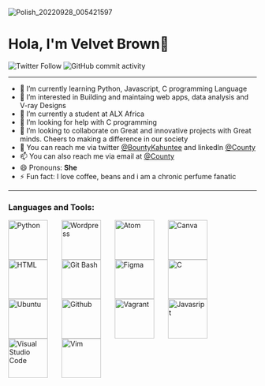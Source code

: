 ![Polish_20220928_005421597](https://user-images.githubusercontent.com/114444517/198271325-e34594a3-c65c-46a4-a842-cb98a9b56f43.png)

# Hola, I'm Velvet Brown👋

![Twitter Follow](https://img.shields.io/twitter/follow/BountyKahuntee?color=%23ff0000)
![GitHub commit activity](https://img.shields.io/github/commit-activity/m/Kah-Hun-Tee/alx-low_level_programming?logo=github&style=social)

---------
- 🔭 I’m currently learning Python, Javascript, C programming Language
- 👀 I’m interested in Building and maintaing web apps, data analysis and V-ray Designs
- 🌱 I’m currently a student at ALX Africa
- 🤔 I’m looking for help with C programming
- 💞️ I’m looking to collaborate on Great and innovative projects with Great minds. Cheers to making a difference in our society
- 💬 You can reach me via twitter [@BountyKahuntee](https://twitter.com/BountyKahuntee) and linkedIn [@County](https://www.linkedin.com/in/onayemi555)
- 📫 You can also reach me via email at [@County](toonmynynoo279@gmail.com)
- 😄 Pronouns: **She**
- ⚡ Fun fact: I love coffee, beans and i am a chronic perfume fanatic

----------

### Languages and Tools:

<img align="left" alt="Python" width="80px" src="https://cdn.jsdelivr.net/gh/devicons/devicon/icons/python/python-original.svg" style="padding-right:25px;" />
<img align="left" alt="Wordpress" width="80px" src="https://cdn.jsdelivr.net/gh/devicons/devicon/icons/wordpress/wordpress-plain.svg" style="padding-right:25px;" />
<img align="left" alt="Atom" width="80px" src="https://cdn.jsdelivr.net/gh/devicons/devicon/icons/atom/atom-original.svg" style="padding-right:25px;" />
<img align="left" alt="Canva" width="80px" src="https://cdn.jsdelivr.net/gh/devicons/devicon/icons/canva/canva-original.svg" style="padding-right:25px;" />
<img align="left" alt="HTML" width="80px" src="https://cdn.jsdelivr.net/gh/devicons/devicon/icons/html5/html5-original.svg" style="padding-right:25px;" />
<img align="left" alt="Git Bash" width="80px" src="https://cdn.jsdelivr.net/gh/devicons/devicon/icons/git/git-plain.svg" style="padding-right:25px;" />
<img align="left" alt="Figma" width="80px" src="https://cdn.jsdelivr.net/gh/devicons/devicon/icons/figma/figma-original.svg" style="padding-right:25px;" />
<img align="left" alt="C" width="80px" src="https://cdn.jsdelivr.net/gh/devicons/devicon/icons/c/c-original.svg" style="padding-right:25px;" />
<img align="left" alt="Ubuntu" width="80px" src="https://cdn.jsdelivr.net/gh/devicons/devicon/icons/ubuntu/ubuntu-plain.svg" style="padding-right:25px;" />
<img align="left" alt="Github" width="80px" src="https://cdn.jsdelivr.net/gh/devicons/devicon/icons/github/github-original.svg" style="padding-right:25px;" />
<img align="left" alt="Vagrant" width="80px" src="https://cdn.jsdelivr.net/gh/devicons/devicon/icons/vagrant/vagrant-original.svg" style="padding-right:25px;" />
<img align="left" alt="Javasript" width="80px" src="https://cdn.jsdelivr.net/gh/devicons/devicon/icons/javascript/javascript-original.svg" style="padding-right:25px;" />
<img align="left" alt="Visual Studio Code" width="80px" src="https://cdn.jsdelivr.net/gh/devicons/devicon/icons/vscode/vscode-original.svg" style="padding-right:25px;" />
<img align="left" alt="Vim" width="80px" src="https://cdn.jsdelivr.net/gh/devicons/devicon/icons/vim/vim-original.svg" style="padding-right:25px;" />
